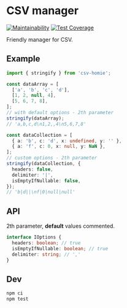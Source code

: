 # CSV manager

[![Maintainability](https://api.codeclimate.com/v1/badges/7e23c145a9b179833d5a/maintainability)](https://codeclimate.com/github/denbon05/csv-homie/maintainability)
[![Test Coverage](https://api.codeclimate.com/v1/badges/7e23c145a9b179833d5a/test_coverage)](https://codeclimate.com/github/denbon05/csv-homie/test_coverage)

Friendly manager for CSV.

## Example

```ts
import { stringify } from 'csv-homie';

const dataArray = [
  ['a', 'b', 'c', 'd'],
  [1, 2, null, 4],
  [5, 6, 7, 8],
];
// with default options - 2th parameter
stringify(dataArray);
// 'a,b,c,d\n1,2,,4\n5,6,7,8'

const dataCollection = [
  { a: 'b', c: 'd', x: undefined, y: '' },
  { a: 'f', c: 0, x: null, y: NaN },
];
// custom options - 2th parameter
stringify(dataCollection, {
  headers: false,
  delimiter: '|',
  isEmptyIfNullable: false,
});
// 'b|d||\nf|0|null|null'
```

## API

2th parameter, <b>default</b> values commented.

```ts
interface IOptions {
  headers: boolean; // true
  isEmptyIfNullable: boolean; // true
  delimiter: string; // ','
}
```

## Dev

```bash
npm ci
npm test
```

